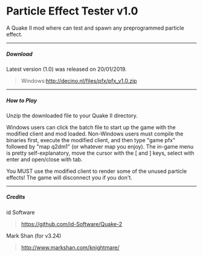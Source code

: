 # Particle Effect Tester v1.0
A Quake II mod where can test and spawn any preprogrammed particle effect.

-----
##### Download
Latest version (1.0) was released on 20/01/2019.
> Windows:http://decino.nl/files/pfx/pfx_v1.0.zip

-----
##### How to Play
Unzip the downloaded file to your Quake II directory.

Windows users can click the batch file to start up the game with the modified client and mod loaded. Non-Windows users must compile the binaries first, execute the modified client, and then type "game pfx" followed by "map q2dm1" (or whatever map you enjoy). The in-game menu is pretty self-explanatory, move the cursor with the [ and ] keys, select with enter and open/close with tab.

You MUST use the modified client to render some of the unused particle effects! The game will disconnect you if you don't.

-----
##### Credits
id Software 
> https://github.com/id-Software/Quake-2

Mark Shan (for v3.24)
>http://www.markshan.com/knightmare/
